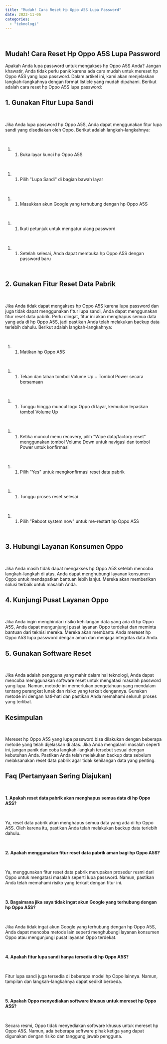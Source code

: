 ```yaml
---
title: "Mudah! Cara Reset Hp Oppo A5S Lupa Password"
date: 2023-11-06
categories: 
  - "teknologi"
---
```


 

## Mudah! Cara Reset Hp Oppo A5S Lupa Password

Apakah Anda lupa password untuk mengakses hp Oppo A5S Anda? Jangan khawatir, Anda tidak perlu panik karena ada cara mudah untuk mereset hp Oppo A5S yang lupa password. Dalam artikel ini, kami akan menjelaskan langkah-langkahnya dengan format listicle yang mudah dipahami. Berikut adalah cara reset hp Oppo A5S lupa password:

## 1\. Gunakan Fitur Lupa Sandi

 

Jika Anda lupa password hp Oppo A5S, Anda dapat menggunakan fitur lupa sandi yang disediakan oleh Oppo. Berikut adalah langkah-langkahnya:

 

1. 1. Buka layar kunci hp Oppo A5S

 

1. 1. Pilih "Lupa Sandi" di bagian bawah layar

 

1. 1. Masukkan akun Google yang terhubung dengan hp Oppo A5S

 

1. 1. Ikuti petunjuk untuk mengatur ulang password

 

1. 1. Setelah selesai, Anda dapat membuka hp Oppo A5S dengan password baru

 

## 2\. Gunakan Fitur Reset Data Pabrik

 

Jika Anda tidak dapat mengakses hp Oppo A5S karena lupa password dan juga tidak dapat menggunakan fitur lupa sandi, Anda dapat menggunakan fitur reset data pabrik. Perlu diingat, fitur ini akan menghapus semua data yang ada di hp Oppo A5S, jadi pastikan Anda telah melakukan backup data terlebih dahulu. Berikut adalah langkah-langkahnya:

 

1. 1. Matikan hp Oppo A5S

 

1. 1. Tekan dan tahan tombol Volume Up + Tombol Power secara bersamaan

 

1. 1. Tunggu hingga muncul logo Oppo di layar, kemudian lepaskan tombol Volume Up

 

1. 1. Ketika muncul menu recovery, pilih "Wipe data/factory reset" menggunakan tombol Volume Down untuk navigasi dan tombol Power untuk konfirmasi

 

1. 1. Pilih "Yes" untuk mengkonfirmasi reset data pabrik

 

1. 1. Tunggu proses reset selesai

 

1. 1. Pilih "Reboot system now" untuk me-restart hp Oppo A5S

 

## 3\. Hubungi Layanan Konsumen Oppo

 

Jika Anda masih tidak dapat mengakses hp Oppo A5S setelah mencoba langkah-langkah di atas, Anda dapat menghubungi layanan konsumen Oppo untuk mendapatkan bantuan lebih lanjut. Mereka akan memberikan solusi terbaik untuk masalah Anda.

## 4\. Kunjungi Pusat Layanan Oppo

 

Jika Anda ingin menghindari risiko kehilangan data yang ada di hp Oppo A5S, Anda dapat mengunjungi pusat layanan Oppo terdekat dan meminta bantuan dari teknisi mereka. Mereka akan membantu Anda mereset hp Oppo A5S lupa password dengan aman dan menjaga integritas data Anda.

## 5\. Gunakan Software Reset

 

Jika Anda adalah pengguna yang mahir dalam hal teknologi, Anda dapat mencoba menggunakan software reset untuk mengatasi masalah password yang lupa. Namun, metode ini memerlukan pengetahuan yang mendalam tentang perangkat lunak dan risiko yang terkait dengannya. Gunakan metode ini dengan hati-hati dan pastikan Anda memahami seluruh proses yang terlibat.

## Kesimpulan

 

Mereset hp Oppo A5S yang lupa password bisa dilakukan dengan beberapa metode yang telah dijelaskan di atas. Jika Anda mengalami masalah seperti ini, jangan panik dan coba langkah-langkah tersebut sesuai dengan kebutuhan Anda. Pastikan Anda telah melakukan backup data sebelum melaksanakan reset data pabrik agar tidak kehilangan data yang penting.

## Faq (Pertanyaan Sering Diajukan)

 

**1\. Apakah reset data pabrik akan menghapus semua data di hp Oppo A5S?**

 

Ya, reset data pabrik akan menghapus semua data yang ada di hp Oppo A5S. Oleh karena itu, pastikan Anda telah melakukan backup data terlebih dahulu.

 

**2\. Apakah menggunakan fitur reset data pabrik aman bagi hp Oppo A5S?**

 

Ya, menggunakan fitur reset data pabrik merupakan prosedur resmi dari Oppo untuk mengatasi masalah seperti lupa password. Namun, pastikan Anda telah memahami risiko yang terkait dengan fitur ini.

 

**3\. Bagaimana jika saya tidak ingat akun Google yang terhubung dengan hp Oppo A5S?**

 

Jika Anda tidak ingat akun Google yang terhubung dengan hp Oppo A5S, Anda dapat mencoba metode lain seperti menghubungi layanan konsumen Oppo atau mengunjungi pusat layanan Oppo terdekat.

 

**4\. Apakah fitur lupa sandi hanya tersedia di hp Oppo A5S?**

 

Fitur lupa sandi juga tersedia di beberapa model hp Oppo lainnya. Namun, tampilan dan langkah-langkahnya dapat sedikit berbeda.

 

**5\. Apakah Oppo menyediakan software khusus untuk mereset hp Oppo A5S?**

 

Secara resmi, Oppo tidak menyediakan software khusus untuk mereset hp Oppo A5S. Namun, ada beberapa software pihak ketiga yang dapat digunakan dengan risiko dan tanggung jawab pengguna.
